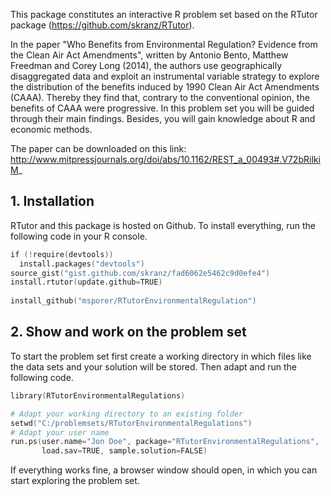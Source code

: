This package constitutes an interactive R problem set based on the RTutor package (https://github.com/skranz/RTutor). 

In the paper "Who Benefits from Environmental Regulation?
Evidence from the Clean Air Act Amendments", written by Antonio Bento, Matthew Freedman and Corey Long (2014), the authors use geographically disaggregated data and exploit an
instrumental variable strategy to explore the distribution of the benefits induced by 1990 Clean Air Act Amendments (CAAA). Thereby they find that, contrary to the conventional opinion, the benefits of CAAA were progressive. In this problem set you will be guided through their main findings. Besides, you will gain knowledge about R and economic methods.

The paper can be downloaded on this link: http://www.mitpressjournals.org/doi/abs/10.1162/REST_a_00493#.V72bRilkiM_

## 1. Installation

RTutor and this package is hosted on Github. To install everything, run the following code in your R console.
```s
if (!require(devtools))
  install.packages("devtools")
source_gist("gist.github.com/skranz/fad6062e5462c9d0efe4")
install.rtutor(update.github=TRUE)
  
install_github("msporer/RTutorEnvironmentalRegulation")
```

## 2. Show and work on the problem set
To start the problem set first create a working directory in which files like the data sets and your solution will be stored. Then adapt and run the following code.
```s
library(RTutorEnvironmentalRegulations)

# Adapt your working directory to an existing folder
setwd("C:/problemsets/RTutorEnvironmentalRegulations")
# Adapt your user name
run.ps(user.name="Jon Doe", package="RTutorEnvironmentalRegulations",
       load.sav=TRUE, sample.solution=FALSE)
```
If everything works fine, a browser window should open, in which you can start exploring the problem set.
